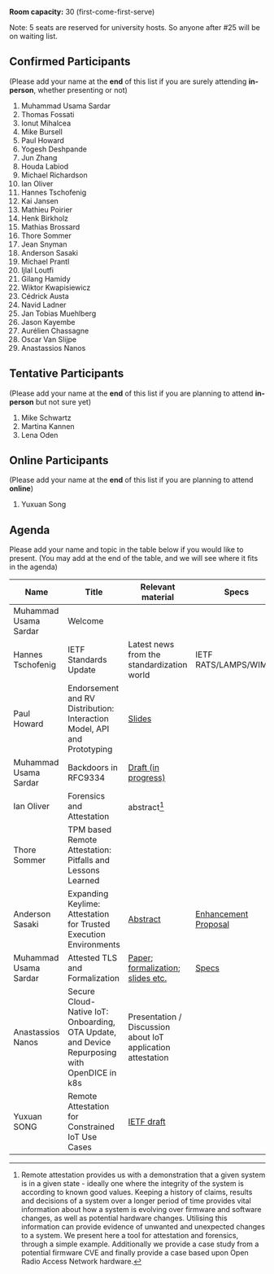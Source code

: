 **Room capacity:** 30 (first-come-first-serve)

Note: 5 seats are reserved for university hosts. So anyone after #25 will be on waiting list.

## Confirmed Participants 
(Please add your name at the **end** of this list if you are surely attending **in-person**, whether presenting or not)
1. Muhammad Usama Sardar
2. Thomas Fossati
3. Ionut Mihalcea
4. Mike Bursell
5. Paul Howard
6. Yogesh Deshpande
7. Jun Zhang
8. Houda Labiod
9. Michael Richardson
10. Ian Oliver 
11. Hannes Tschofenig
12. Kai Jansen
13. Mathieu Poirier
14. Henk Birkholz
15. Mathias Brossard
16. Thore Sommer
17. Jean Snyman
18. Anderson Sasaki
19. Michael Prantl
20. Ijlal Loutfi
21. Gilang Hamidy
22. Wiktor Kwapisiewicz
23. Cédrick Austa
24. Navid Ladner
25. Jan Tobias Muehlberg
26. Jason Kayembe
27. Aurélien Chassagne
28. Oscar Van Slijpe
29. Anastassios Nanos

## Tentative Participants
(Please add your name at the **end** of this list if you are planning to attend **in-person** but not sure yet)
1. Mike Schwartz
2. Martina Kannen
3. Lena Oden 
    
## Online Participants
(Please add your name at the **end** of this list if you are planning to attend **online**)
1. Yuxuan Song

## Agenda
Please add your name and topic in the table below if you would like to present. (You may add at the end of the table, and we will see where it fits in the agenda)

| Name  | Title | Relevant material | Specs | Implementation | Duration (min) |
|--|--|--|--|--|--|
| Muhammad Usama Sardar | Welcome |  |  |  | 10 |
| Hannes Tschofenig | IETF Standards Update | Latest news from the standardization world  | IETF RATS/LAMPS/WIMSE |  | 30 |
| Paul Howard | Endorsement and RV Distribution: Interaction Model, API and Prototyping | [Slides](https://github.com/CCC-Attestation/meetings/blob/main/materials/PaulHoward_EndorsementDistribution_Sept2024.pdf) |  | [Veraison](https://github.com/veraison/services) | 20 |
| Muhammad Usama Sardar | Backdoors in RFC9334 | [Draft (in progress)](https://muhammad-usama-sardar.github.io/rats-unprotected-evidence/draft-usama-rats-unprotected-evidence.html) |  |  | 10 |
| Ian Oliver | Forensics and Attestation | abstract[^1] |  |  | 30 + live demo |
| Thore Sommer | TPM based Remote Attestation: Pitfalls and Lessons Learned |  |  | [Keylime](https://keylime.dev) | 15 |
| Anderson Sasaki | Expanding Keylime: Attestation for Trusted Execution Environments | [Abstract](https://github.com/ansasaki/fosdem2025-talk-proposal) | [Enhancement Proposal](https://github.com/keylime/enhancements/pull/108) | [Changes to coconut-svsm](https://github.com/coconut-svsm/svsm/pull/528) | 20 |
| Muhammad Usama Sardar | Attested TLS and Formalization | [Paper](https://www.researchgate.net/publication/385384309_Towards_Validation_of_TLS_13_Formal_Model_and_Vulnerabilities_in_Intel's_RA-TLS_Protocol); [formalization](https://github.com/CCC-Attestation/formal-spec-TEE); [slides etc.](https://github.com/CCC-Attestation/formal-spec-KBS) | [Specs](https://datatracker.ietf.org/doc/draft-fossati-tls-attestation/) | [Implementation](https://github.com/ccc-attestation/attested-tls-poc) | 30 |
| Anastassios Nanos | Secure Cloud-Native IoT: Onboarding, OTA Update, and Device Repurposing with OpenDICE in k8s | Presentation / Discussion about IoT application attestation |  |  | 20 |
| Yuxuan SONG | Remote Attestation for Constrained IoT Use Cases | [IETF draft](https://datatracker.ietf.org/doc/draft-song-lake-ra/) | | [Attester(DotBot running on nRF5340)](https://github.com/ysong02/DotBot-firmware/blob/only-attestation-Nov/projects/03app_dotbot/03app_dotbot.c) , [Relying Party](https://github.com/ysong02/PyDotBot/tree/demo-remote-attestation), [Verifier](https://github.com/ysong02/dotbot-authority/tree/attestation-demo-video) | 15 |




[^1]: Remote attestation provides us with a demonstration that a given system is in a given state - ideally one where the integrity of the system is according to known good values.
Keeping a history of claims, results and decisions of a system over a longer period of time provides vital information about how a system is evolving over firmware and software changes, as well as potential hardware changes. Utilising this information can provide evidence of unwanted and unexpected changes to a system.
We present here a tool for attestation and forensics, through a simple example. Additionally we provide a case study from a potential firmware CVE and finally provide a case based upon Open Radio Access Network hardware.
